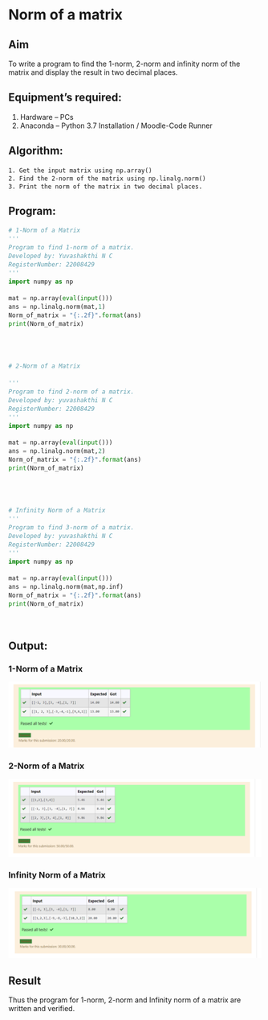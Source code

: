# Norm of a matrix
## Aim
To write a program to find the 1-norm, 2-norm and infinity norm of the matrix and display the result in two decimal places.
## Equipment’s required:
1.	Hardware – PCs
2.	Anaconda – Python 3.7 Installation / Moodle-Code Runner
## Algorithm:
	1. Get the input matrix using np.array()   
    2. Find the 2-norm of the matrix using np.linalg.norm()
	3. Print the norm of the matrix in two decimal places.
## Program:
```Python
# 1-Norm of a Matrix
'''
Program to find 1-norm of a matrix.
Developed by: Yuvashakthi N C
RegisterNumber: 22008429
'''
import numpy as np

mat = np.array(eval(input()))
ans = np.linalg.norm(mat,1)
Norm_of_matrix = "{:.2f}".format(ans)
print(Norm_of_matrix)




# 2-Norm of a Matrix

'''
Program to find 2-norm of a matrix.
Developed by: yuvashakthi N C
RegisterNumber: 22008429
'''
import numpy as np

mat = np.array(eval(input()))
ans = np.linalg.norm(mat,2)
Norm_of_matrix = "{:.2f}".format(ans)
print(Norm_of_matrix)




# Infinity Norm of a Matrix
'''
Program to find 3-norm of a matrix.
Developed by: yuvashakthi N C
RegisterNumber: 22008429
'''
import numpy as np

mat = np.array(eval(input()))
ans = np.linalg.norm(mat,np.inf)
Norm_of_matrix = "{:.2f}".format(ans)
print(Norm_of_matrix)




```
## Output:
### 1-Norm of a Matrix
![output](./output1.png)
### 2-Norm of a Matrix
![output](./output2.png)
### Infinity Norm of a Matrix
![output](./output3.png)

## Result
Thus the program for 1-norm, 2-norm and Infinity norm of a matrix are written and verified.